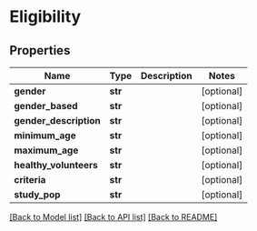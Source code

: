 # Eligibility

## Properties
Name | Type | Description | Notes
------------ | ------------- | ------------- | -------------
**gender** | **str** |  | [optional] 
**gender_based** | **str** |  | [optional] 
**gender_description** | **str** |  | [optional] 
**minimum_age** | **str** |  | [optional] 
**maximum_age** | **str** |  | [optional] 
**healthy_volunteers** | **str** |  | [optional] 
**criteria** | **str** |  | [optional] 
**study_pop** | **str** |  | [optional] 

[[Back to Model list]](../README.md#documentation-for-models) [[Back to API list]](../README.md#documentation-for-api-endpoints) [[Back to README]](../README.md)

